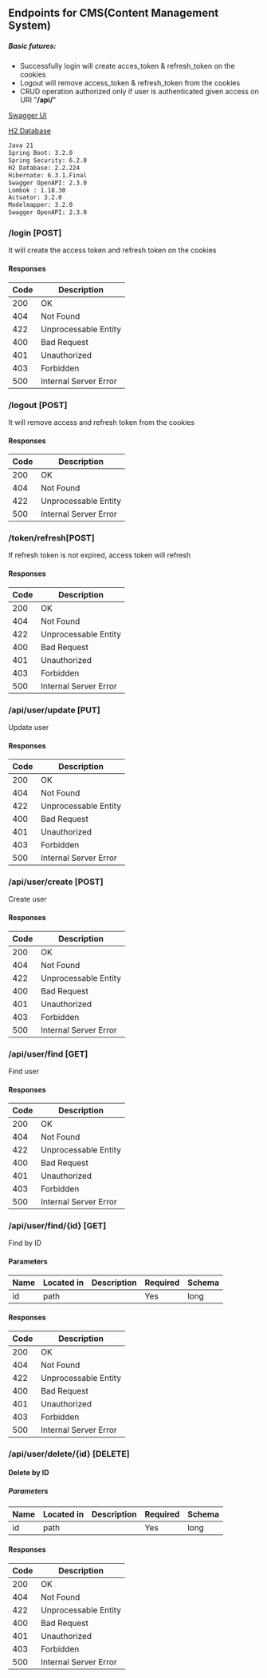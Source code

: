 ## Endpoints for CMS(Content Management System)


##### Basic futures:  
   - Successfully login will create acces_token & refresh_token on the cookies
   - Logout will remove access_token & refresh_token from the cookies
   - CRUD operation authorized only if user is authenticated given access on URI "**/api/**"  
   
   
 [Swagger UI](http://localhost:8080/app/swagger-ui/index.html)
 
 [H2 Database](http://localhost:8080/app/h2)  
 
```bash
Java 21    
Spring Boot: 3.2.0
Spring Security: 6.2.0  
H2 Database: 2.2.224
Hibernate: 6.3.1.Final
Swagger OpenAPI: 2.3.0
Lombok : 1.18.30
Actuator: 3.2.0
Modelmapper: 3.2.0 
Swagger OpenAPI: 2.3.0
```

 
### /login [POST] 
It will create the access token and refresh token on the cookies
#### Responses

| Code | Description |
| ---- | ----------- |
| 200  | OK |
| 404  | Not Found |
| 422  | Unprocessable Entity |
| 400  | Bad Request
| 401  | Unauthorized   
| 403  | Forbidden |
| 500  | Internal Server Error |

### /logout [POST] 
It will remove access and refresh token from the cookies
#### Responses

| Code | Description |
| ---- | ----------- |
| 200  | OK |
| 404  | Not Found |
| 422  | Unprocessable Entity |
| 500  | Internal Server Error |

### /token/refresh[POST] 
If refresh token is not expired, access token will refresh 
#### Responses

| Code | Description |
| ---- | ----------- |
| 200  | OK |
| 404  | Not Found |
| 422  | Unprocessable Entity |
| 400  | Bad Request
| 401  | Unauthorized   
| 403  | Forbidden |
| 500  | Internal Server Error |
  
### /api/user/update [PUT]
Update user
#### Responses

| Code | Description |
| ---- | ----------- |
| 200  | OK |
| 404  | Not Found |
| 422  | Unprocessable Entity |
| 400  | Bad Request
| 401  | Unauthorized   
| 403  | Forbidden |
| 500  | Internal Server Error |

### /api/user/create [POST]
Create user
#### Responses

| Code | Description |
| ---- | ----------- |
| 200  | OK |
| 404  | Not Found |
| 422  | Unprocessable Entity |
| 400  | Bad Request
| 401  | Unauthorized   
| 403  | Forbidden |
| 500  | Internal Server Error |

### /api/user/find [GET]
Find user
#### Responses

| Code | Description |
| ---- | ----------- |
| 200  | OK |
| 404  | Not Found |
| 422  | Unprocessable Entity |
| 400  | Bad Request
| 401  | Unauthorized   
| 403  | Forbidden |
| 500  | Internal Server Error |

### /api/user/find/{id} [GET]
Find by ID 
#### Parameters

| Name | Located in | Description | Required | Schema |
| ---- | ---------- | ----------- | -------- |  ----- |
| id   |    path    |             |   Yes    |   long |

#### Responses

| Code | Description |
| ---- | ----------- |
| 200  | OK |
| 404  | Not Found |
| 422  | Unprocessable Entity |
| 400  | Bad Request
| 401  | Unauthorized   
| 403  | Forbidden |
| 500  | Internal Server Error |

### /api/user/delete/{id} [DELETE]
#### Delete by ID
##### Parameters

| Name | Located in | Description | Required | Schema |
| ---- | ---------- | ----------- | -------- | ----   |
| id   | path       |             |    Yes   |   long |

#### Responses

| Code | Description |
| ---- | ----------- |
| 200 | OK |
| 404 | Not Found |
| 422 | Unprocessable Entity |
| 400  | Bad Request
| 401  | Unauthorized   
| 403  | Forbidden |
| 500  | Internal Server Error |